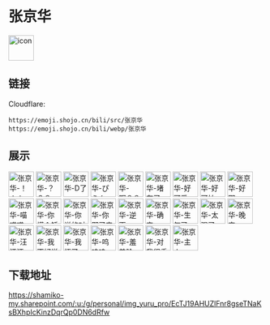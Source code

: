 # 张京华
<img src="https://emoji.shojo.cn/bili/src/张京华/icon.png" width="50" height="50" alt="icon">

## 链接
Cloudflare:
```
https://emoji.shojo.cn/bili/src/张京华
https://emoji.shojo.cn/bili/webp/张京华
```
## 展示
<img src="https://emoji.shojo.cn/bili/src/张京华/张京华-！！！.png" width="50" height="50" alt="张京华-！！！">
<img src="https://emoji.shojo.cn/bili/src/张京华/张京华-？？？.png" width="50" height="50" alt="张京华-？？？">
<img src="https://emoji.shojo.cn/bili/src/张京华/张京华-D了.png" width="50" height="50" alt="张京华-D了">
<img src="https://emoji.shojo.cn/bili/src/张京华/张京华-ぴえん.png" width="50" height="50" alt="张京华-ぴえん">
<img src="https://emoji.shojo.cn/bili/src/张京华/张京华-啊？？？.png" width="50" height="50" alt="张京华-啊？？？">
<img src="https://emoji.shojo.cn/bili/src/张京华/张京华-堵车了.png" width="50" height="50" alt="张京华-堵车了">
<img src="https://emoji.shojo.cn/bili/src/张京华/张京华-好可爱.png" width="50" height="50" alt="张京华-好可爱">
<img src="https://emoji.shojo.cn/bili/src/张京华/张京华-好可怕.png" width="50" height="50" alt="张京华-好可怕">
<img src="https://emoji.shojo.cn/bili/src/张京华/张京华-好耶.png" width="50" height="50" alt="张京华-好耶">
<img src="https://emoji.shojo.cn/bili/src/张京华/张京华-喵喵喵.png" width="50" height="50" alt="张京华-喵喵喵">
<img src="https://emoji.shojo.cn/bili/src/张京华/张京华-你懂个锤子.png" width="50" height="50" alt="张京华-你懂个锤子">
<img src="https://emoji.shojo.cn/bili/src/张京华/张京华-你说的对.png" width="50" height="50" alt="张京华-你说的对">
<img src="https://emoji.shojo.cn/bili/src/张京华/张京华-你邪了门.png" width="50" height="50" alt="张京华-你邪了门">
<img src="https://emoji.shojo.cn/bili/src/张京华/张京华-逆天.png" width="50" height="50" alt="张京华-逆天">
<img src="https://emoji.shojo.cn/bili/src/张京华/张京华-确实.png" width="50" height="50" alt="张京华-确实">
<img src="https://emoji.shojo.cn/bili/src/张京华/张京华-生气了.png" width="50" height="50" alt="张京华-生气了">
<img src="https://emoji.shojo.cn/bili/src/张京华/张京华-太强了.png" width="50" height="50" alt="张京华-太强了">
<img src="https://emoji.shojo.cn/bili/src/张京华/张京华-晚安.png" width="50" height="50" alt="张京华-晚安">
<img src="https://emoji.shojo.cn/bili/src/张京华/张京华-汪汪汪.png" width="50" height="50" alt="张京华-汪汪汪">
<img src="https://emoji.shojo.cn/bili/src/张京华/张京华-我不好说.png" width="50" height="50" alt="张京华-我不好说">
<img src="https://emoji.shojo.cn/bili/src/张京华/张京华-我悟了.png" width="50" height="50" alt="张京华-我悟了">
<img src="https://emoji.shojo.cn/bili/src/张京华/张京华-呜呜呜.png" width="50" height="50" alt="张京华-呜呜呜">
<img src="https://emoji.shojo.cn/bili/src/张京华/张京华-羞羞脸.png" width="50" height="50" alt="张京华-羞羞脸">
<img src="https://emoji.shojo.cn/bili/src/张京华/张京华-对我很重要.png" width="50" height="50" alt="张京华-对我很重要">
<img src="https://emoji.shojo.cn/bili/src/张京华/张京华-主人.png" width="50" height="50" alt="张京华-主人">

## 下载地址

https://shamiko-my.sharepoint.com/:u:/g/personal/img_yuru_pro/EcTJ19AHUZlFnr8gseTNaKsBXhpIcKinzDqrQp0DN6dRfw